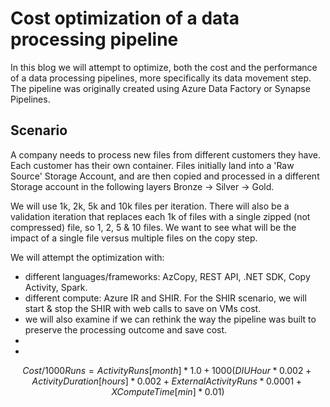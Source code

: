 # Cost optimization of a data processing pipeline  

In this blog we will attempt to optimize, both the cost and the performance of a data processing pipelines, more specifically its data movement step. The pipeline was originally created using Azure Data Factory or Synapse Pipelines.

## Scenario

A company needs to process new files from different customers they have. Each customer has their own container. Files initially land into a 'Raw Source' Storage Account, and are then copied and processed in a different Storage account in the following layers Bronze -> Silver -> Gold.

We will use 1k, 2k, 5k and 10k files per iteration. There will also be a validation iteration that replaces each 1k of files with a single zipped (not compressed) file, so 1, 2, 5 & 10 files. We want to see what will be the impact of a single file versus multiple files on the copy step.

We will attempt the optimization with:

- different languages/frameworks: AzCopy, REST API, .NET SDK, Copy Activity, Spark.
- different compute: Azure IR and SHIR. For the SHIR scenario, we will start & stop the SHIR with web calls to save on VMs cost.
- we will also examine if we can rethink the way the pipeline was built to preserve the processing outcome and save cost.
- 
- 


```math
Cost/1000Runs = ActivityRuns[month] * 1.0 + 1000(DIUHour * 0.002 + Activity Duration[hours] * 0.002 + 
External Activity Runs * 0.0001 + XComputeTime[min] * 0.01) 
```